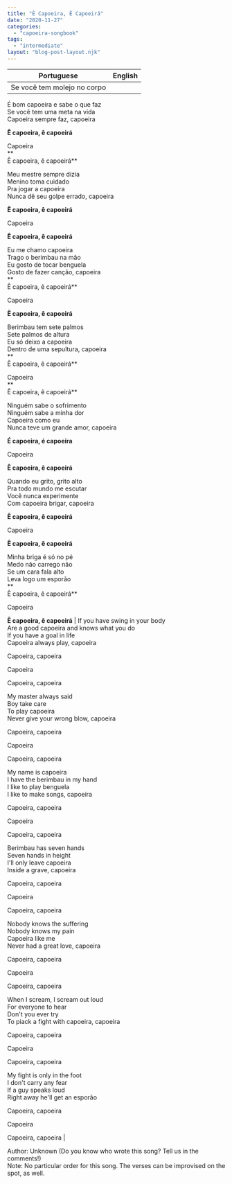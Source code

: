 ```yaml
---
title: "Ê Capoeira, Ê Capoeirá"
date: "2020-11-27"
categories: 
  - "capoeira-songbook"
tags: 
  - "intermediate"
layout: "blog-post-layout.njk"
---
```


| Portuguese | English |
| --- | --- |
| Se você tem molejo no corpo  
É bom capoeira e sabe o que faz  
Se você tem uma meta na vida  
Capoeira sempre faz, capoeira  
  
**Ê capoeira, ê capoeirá**  
  
Capoeira  
**  
Ê capoeira, ê capoeirá**  
  
Meu mestre sempre dizia  
Menino toma cuidado  
Pra jogar a capoeira  
Nunca dê seu golpe errado, capoeira  
  
**Ê capoeira, ê capoeirá**  
  
Capoeira  
  
**Ê capoeira, ê capoeirá**  
  
Eu me chamo capoeira  
Trago o berimbau na mão  
Eu gosto de tocar benguela  
Gosto de fazer canção, capoeira  
**  
Ê capoeira, ê capoeirá**  
  
Capoeira  
  
**Ê capoeira, ê capoeirá**  
  
Berimbau tem sete palmos  
Sete palmos de altura  
Eu só deixo a capoeira  
Dentro de uma sepultura, capoeira  
**  
Ê capoeira, ê capoeirá**  
  
Capoeira  
**  
Ê capoeira, ê capoeirá**  
  
Ninguém sabe o sofrimento  
Ninguém sabe a minha dor  
Capoeira como eu  
Nunca teve um grande amor, capoeira  
  
**É capoeira, é capoeira**  
  
Capoeira  
  
**Ê capoeira, ê capoeirá**  
  
Quando eu grito, grito alto  
Pra todo mundo me escutar  
Você nunca experimente  
Com capoeira brigar, capoeira  
  
**Ê capoeira, ê capoeirá**  
  
Capoeira  
  
**Ê capoeira, ê capoeirá**  
  
Minha briga é só no pé  
Medo não carrego não  
Se um cara fala alto  
Leva logo um esporão  
**  
Ê capoeira, ê capoeirá**  
  
Capoeira  
  
**Ê capoeira, ê capoeirá** | If you have swing in your body  
Are a good capoeira and knows what you do  
If you have a goal in life  
Capoeira always play, capoeira  
  
Capoeira, capoeira  
  
Capoeira  
  
Capoeira, capoeira  
  
My master always said  
Boy take care  
To play capoeira  
Never give your wrong blow, capoeira  
  
Capoeira, capoeira  
  
Capoeira  
  
Capoeira, capoeira  
  
My name is capoeira  
I have the berimbau in my hand  
I like to play benguela  
I like to make songs, capoeira  
  
Capoeira, capoeira  
  
Capoeira  
  
Capoeira, capoeira  
  
Berimbau has seven hands  
Seven hands in height  
I'll only leave capoeira  
Inside a grave, capoeira  
  
Capoeira, capoeira  
  
Capoeira  
  
Capoeira, capoeira  
  
Nobody knows the suffering  
Nobody knows my pain  
Capoeira like me  
Never had a great love, capoeira  
  
Capoeira, capoeira  
  
Capoeira  
  
Capoeira, capoeira  
  
When I scream, I scream out loud  
For everyone to hear  
Don't you ever try  
To piack a fight with capoeira, capoeira  
  
Capoeira, capoeira  
  
Capoeira  
  
Capoeira, capoeira  
  
My fight is only in the foot  
I don't carry any fear  
If a guy speaks loud  
Right away he'll get an esporão  
  
Capoeira, capoeira  
  
Capoeira  
  
Capoeira, capoeira |

<figcaption>

Author: Unknown (Do you know who wrote this song? Tell us in the comments!)  
Note: No particular order for this song. The verses can be improvised on the spot, as well.

</figcaption>
